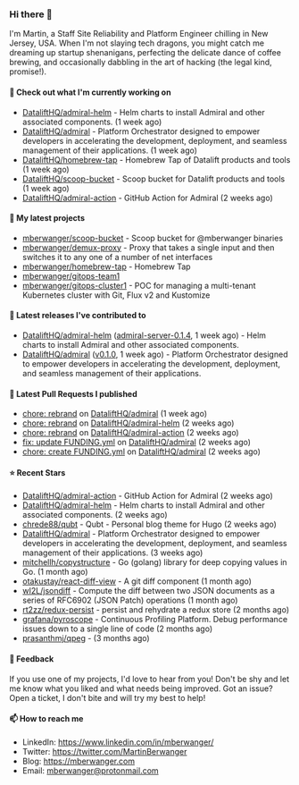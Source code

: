 ### Hi there 👋

I'm Martin, a Staff Site Reliability and Platform Engineer chilling in New Jersey, USA. When I'm not slaying tech dragons, you might catch me dreaming up startup shenanigans, perfecting the delicate dance of coffee brewing, and occasionally dabbling in the art of hacking (the legal kind, promise!). 

#### 👷 Check out what I'm currently working on

- [DataliftHQ/admiral-helm](https://github.com/DataliftHQ/admiral-helm) - Helm charts to install Admiral and other associated components. (1 week ago)
- [DataliftHQ/admiral](https://github.com/DataliftHQ/admiral) - Platform Orchestrator designed to empower developers in accelerating the development, deployment, and seamless management of their applications. (1 week ago)
- [DataliftHQ/homebrew-tap](https://github.com/DataliftHQ/homebrew-tap) - Homebrew Tap of Datalift products and tools (1 week ago)
- [DataliftHQ/scoop-bucket](https://github.com/DataliftHQ/scoop-bucket) - Scoop bucket for Datalift products and tools (1 week ago)
- [DataliftHQ/admiral-action](https://github.com/DataliftHQ/admiral-action) - GitHub Action for Admiral (2 weeks ago)

#### 🌱 My latest projects

- [mberwanger/scoop-bucket](https://github.com/mberwanger/scoop-bucket) - Scoop bucket for @mberwanger binaries
- [mberwanger/demux-proxy](https://github.com/mberwanger/demux-proxy) - Proxy that takes a single input and then switches it to any one of a number of net interfaces
- [mberwanger/homebrew-tap](https://github.com/mberwanger/homebrew-tap) - Homebrew Tap
- [mberwanger/gitops-team1](https://github.com/mberwanger/gitops-team1)
- [mberwanger/gitops-cluster1](https://github.com/mberwanger/gitops-cluster1) - POC for managing a multi-tenant Kubernetes cluster with Git, Flux v2 and Kustomize

#### 🔭 Latest releases I've contributed to

- [DataliftHQ/admiral-helm](https://github.com/DataliftHQ/admiral-helm) ([admiral-server-0.1.4](https://github.com/DataliftHQ/admiral-helm/releases/tag/admiral-server-0.1.4), 1 week ago) - Helm charts to install Admiral and other associated components.
- [DataliftHQ/admiral](https://github.com/DataliftHQ/admiral) ([v0.1.0](https://github.com/DataliftHQ/admiral/releases/tag/v0.1.0), 1 week ago) - Platform Orchestrator designed to empower developers in accelerating the development, deployment, and seamless management of their applications.

#### 🔨 Latest Pull Requests I published

- [chore: rebrand](https://github.com/DataliftHQ/admiral/pull/22) on [DataliftHQ/admiral](https://github.com/DataliftHQ/admiral) (1 week ago)
- [chore: rebrand](https://github.com/DataliftHQ/admiral-helm/pull/18) on [DataliftHQ/admiral-helm](https://github.com/DataliftHQ/admiral-helm) (2 weeks ago)
- [chore: rebrand](https://github.com/DataliftHQ/admiral-action/pull/5) on [DataliftHQ/admiral-action](https://github.com/DataliftHQ/admiral-action) (2 weeks ago)
- [fix: update FUNDING.yml](https://github.com/DataliftHQ/admiral/pull/21) on [DataliftHQ/admiral](https://github.com/DataliftHQ/admiral) (2 weeks ago)
- [chore: create FUNDING.yml](https://github.com/DataliftHQ/admiral/pull/20) on [DataliftHQ/admiral](https://github.com/DataliftHQ/admiral) (2 weeks ago)

#### ⭐ Recent Stars

- [DataliftHQ/admiral-action](https://github.com/DataliftHQ/admiral-action) - GitHub Action for Admiral (2 weeks ago)
- [DataliftHQ/admiral-helm](https://github.com/DataliftHQ/admiral-helm) - Helm charts to install Admiral and other associated components. (2 weeks ago)
- [chrede88/qubt](https://github.com/chrede88/qubt) - Qubt - Personal blog theme for Hugo (2 weeks ago)
- [DataliftHQ/admiral](https://github.com/DataliftHQ/admiral) - Platform Orchestrator designed to empower developers in accelerating the development, deployment, and seamless management of their applications. (3 weeks ago)
- [mitchellh/copystructure](https://github.com/mitchellh/copystructure) - Go (golang) library for deep copying values in Go. (1 month ago)
- [otakustay/react-diff-view](https://github.com/otakustay/react-diff-view) - A git diff component (1 month ago)
- [wI2L/jsondiff](https://github.com/wI2L/jsondiff) - Compute the diff between two JSON documents as a series of RFC6902 (JSON Patch) operations (1 month ago)
- [rt2zz/redux-persist](https://github.com/rt2zz/redux-persist) - persist and rehydrate a redux store (2 months ago)
- [grafana/pyroscope](https://github.com/grafana/pyroscope) - Continuous Profiling Platform. Debug performance issues down to a single line of code (2 months ago)
- [prasanthmj/qpeg](https://github.com/prasanthmj/qpeg) -  (3 months ago)

#### 💬 Feedback

If you use one of my projects, I'd love to hear from you! Don't be shy and let me know what you liked and what needs being improved. Got an issue? Open a ticket, I don't bite and will try my best to help!

#### 📫 How to reach me

- LinkedIn: https://www.linkedin.com/in/mberwanger/
- Twitter: https://twitter.com/MartinBerwanger
- Blog: https://mberwanger.com
- Email: mberwanger@protonmail.com
